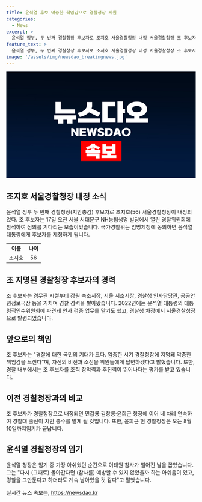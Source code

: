 ```yaml
---
title: 윤석열 후보 막중한 책임감으로 경찰청장 지원
categories:
  - News
excerpt: >
  윤석열 정부, 두 번째 경찰청장 후보자로 조지호 서울경찰청장 내정 서울경찰청장 조 후보자는 경찰위원회에서 경찰에 대한 국민의 기대가 크다며 막중한 책임감을 느낀다고 전했다. 국가경찰위는 후보자에 대한 심의를 거쳐 임명제청 여부 결정할 예정이며, 후보자의 경력과 업적은 주목받고 있다. 윤희근 현 경찰청장의 임기는 오는 8월 10일까지이며, 이태원 참사 부실 대응에 대한 윤 청장의 아쉬움이 이슈가 되고 있다.
feature_text: >
  윤석열 정부, 두 번째 경찰청장 후보자로 조지호 서울경찰청장 내정 서울경찰청장 조 후보자는 경찰위원회에서 경찰에 대한 국민의 기대가 크다며 막중한 책임감을 느낀다고 전했다. 국가경찰위는 후보자에 대한 심의를 거쳐 임명제청 여부 결정할 예정이며, 후보자의 경력과 업적은 주목받고 있다. 윤희근 현 경찰청장의 임기는 오는 8월 10일까지이며, 이태원 참사 부실 대응에 대한 윤 청장의 아쉬움이 이슈가 되고 있다.
image: '/assets/img/newsdao_breakingnews.jpg'
---
```


<p><img src="/assets/img/newsdao_breakingnews.jpg" alt="flaretime 속보" /></p>

<h2 data-ke-size="size26">조지호 서울경찰청장 내정 소식</h2>

<p data-ke-size="size16">윤석열 정부 두 번째 경찰청장(치안총감) 후보자로 조지호(56) 서울경찰청장이 내정되었다. 조 후보자는 17일 오전 서울 서대문구 NH농협생명 빌딩에서 열린 경찰위원회에 참석하여 심의를 기다리는 모습이었습니다. 국가경찰위는 임명제청에 동의하면 윤석열 대통령에게 후보자를 제청하게 됩니다.</p>

<table>
  <tr>
    <td style="text-align: center; height: 17px;"><b>이름</b></td>
    <td style="text-align: center; height: 17px;"><b>나이</b></td>
  </tr>
  <tr>
    <td style="text-align: center; height: 17px;">조지호</td>
    <td style="text-align: center; height: 17px;">56</td>
  </tr>
</table>

<h2 data-ke-size="size26">조 지명된 경찰청장 후보자의 경력</h2>

<p data-ke-size="size16">조 후보자는 경무관 시절부터 강원 속초서장, 서울 서초서장, 경찰청 인사담당관, 공공안녕정보국장 등을 거치며 경찰 경력을 쌓아왔습니다. 2022년에는 윤석열 대통령의 대통령직인수위원회에 파견돼 인사 검증 업무를 맡기도 했고, 경찰청 차장에서 서울경찰청장으로 발령되었습니다.</p>

<h2 data-ke-size="size26">앞으로의 책임</h2>

<p data-ke-size="size16">조 후보자는 "경찰에 대한 국민의 기대가 크다. 엄중한 시기 경찰청장에 지명돼 막중한 책임감을 느낀다"며, 자신의 비전과 소신을 위원들에게 답변하겠다고 밝혔습니다. 또한, 경찰 내부에서는 조 후보자를 조직 장악력과 추진력이 뛰어나다는 평가를 받고 있습니다.</p>

<h2 data-ke-size="size26">이전 경찰청장과의 비교</h2>

<p data-ke-size="size16">조 후보자가 경찰청장으로 내정되면 민갑룡‧김창룡‧윤희근 청장에 이어 네 차례 연속하여 경찰대 출신이 치안 총수를 맡게 될 것입니다. 또한, 윤희근 현 경찰청장은 오는 8월 10일까지임기가 끝납니다.</p>

<h2 data-ke-size="size26">윤석열 경찰청장의 임기</h2>

<p data-ke-size="size16">윤석열 청장은 임기 중 가장 아쉬웠던 순간으로 이태원 참사가 벌어진 날을 꼽았습니다. 그는 "다시 (그때로) 돌아간다면 (참사를) 예방할 수 있지 않았을까 하는 아쉬움이 있고, 경찰을 그만둔다고 하더라도 계속 남아있을 것 같다"고 말했습니다.</p>
실시간 뉴스 속보는, <a href="https://newsdao.kr" rel="dofollow">https://newsdao.kr</a>


